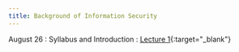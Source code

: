 ```yaml
---
title: Background of Information Security
---
```


August 26
: Syllabus and Introduction
  : [Lecture 1](slides/Lecture1.pptx){:target="_blank"}
